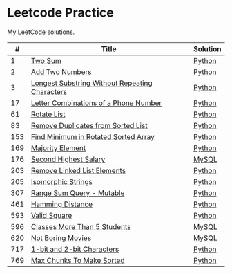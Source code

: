# Leetcode Practice  
My LeetCode solutions.  

| # | Title | Solution |
| -- | ------ | ---------- |
| 1 | [Two Sum](https://leetcode.com/problems/two-sum/description/) | [Python](./Python/two_sum.py) |  
| 2 | [Add Two Numbers](https://leetcode.com/problems/add-two-numbers/description/) | [Python](./Python/add_two_numbers.py) |  
| 3 | [Longest Substring Without Repeating Characters](https://leetcode.com/problems/longest-substring-without-repeating-characters/description/) | [Python](./Python/longest_substring_without_repeating_characters.py) |  
| 17 | [Letter Combinations of a Phone Number](https://leetcode.com/problems/letter-combinations-of-a-phone-number/) | [Python](./Python/letter_combinations_of_a_phone_number.py) |  
| 61 | [Rotate List](https://leetcode.com/problems/rotate-list/description/) | [Python](./Python/rotate_list.py) |  
| 83 | [Remove Duplicates from Sorted List](https://leetcode.com/problems/remove-duplicates-from-sorted-list/description/) | [Python](./Python/remove_duplicates_from_sorted_list.py) |  
| 153 | [Find Minimum in Rotated Sorted Array](https://leetcode.com/problems/find-minimum-in-rotated-sorted-array/description/) | [Python](./Python/find_minimum_in_rotated_sorted_array.py) |  
| 169 | [Majority Element](https://leetcode.com/problems/majority-element/description/) | [Python](./Python/majority_element.py) |  
| 176 | [Second Highest Salary](https://leetcode.com/problems/second-highest-salary/description/) | [MySQL](./MySQL/second_highest_salary.sql) |  
| 203 | [Remove Linked List Elements](https://leetcode.com/problems/remove-linked-list-elements) | [Python](./Python/remove_linked_list_elements.py) |  
| 205 | [Isomorphic Strings](https://leetcode.com/problems/isomorphic-strings/) | [Python](./Python/isomorphic_strings.py) |  
| 307 | [Range Sum Query - Mutable](https://leetcode.com/problems/range-sum-query-mutable/description/) | [Python](./Python/range_sum_query_mutable.py) |  
| 461 | [Hamming Distance](https://leetcode.com/problems/hamming-distance/description/) | [Python](./Python/hamming_distance.py) |  
| 593 | [Valid Square](https://leetcode.com/problems/valid-square/) | [Python](./Python/valid_square.py) |  
| 596 | [Classes More Than 5 Students](https://leetcode.com/problems/classes-more-than-5-students/description/) | [MySQL](./MySQL/classes_moore_than_5_students.sql) |  
| 620 | [Not Boring Movies](https://leetcode.com/problems/not-boring-movies/description/) | [MySQL](./MySQL/not_boring_movies.sql) |  
| 717 | [1-bit and 2-bit Characters](https://leetcode.com/problems/1-bit-and-2-bit-characters/description/) | [Python](./Python/1_bit_and_2_bit_characters.py) |  
| 769 | [Max Chunks To Make Sorted](https://leetcode.com/problems/max-chunks-to-make-sorted/description/) | [Python](./Python/max_chunks_to_make_sorted.py) |  
